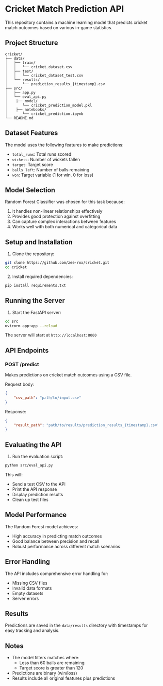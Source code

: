 # Cricket Match Prediction API

This repository contains a machine learning model that predicts cricket match outcomes based on various in-game statistics.

## Project Structure

```
cricket/
├── data/
│   ├── train/
│   │   └── cricket_dataset.csv
│   ├── test/
│   │   └── cricket_dataset_test.csv
│   └── results/
│       └── prediction_results_{timestamp}.csv
├── src/
│   ├── app.py
│   └── eval_api.py
│    ├── model/
│       └── cricket_prediction_model.pkl
│    ├── notebooks/
│       └── cricket_prediction.ipynb
└── README.md
```

## Dataset Features

The model uses the following features to make predictions:
- `total_runs`: Total runs scored
- `wickets`: Number of wickets fallen
- `target`: Target score
- `balls_left`: Number of balls remaining
- `won`: Target variable (1 for win, 0 for loss)

## Model Selection

Random Forest Classifier was chosen for this task because:
1. It handles non-linear relationships effectively
2. Provides good protection against overfitting
3. Can capture complex interactions between features
4. Works well with both numerical and categorical data

## Setup and Installation

1. Clone the repository:
```bash
git clone https://github.com/zee-rox/cricket.git
cd cricket
```

2. Install required dependencies:
```bash
pip install requirements.txt
```

## Running the Server

1. Start the FastAPI server:
```bash
cd src
uvicorn app:app --reload
```

The server will start at `http://localhost:8000`

## API Endpoints

### POST /predict
Makes predictions on cricket match outcomes using a CSV file.

Request body:
```json
{
    "csv_path": "path/to/input.csv"
}
```

Response:
```json
{
    "result_path": "path/to/results/prediction_results_{timestamp}.csv"
}
```

## Evaluating the API

1. Run the evaluation script:
```bash
python src/eval_api.py
```

This will:
- Send a test CSV to the API
- Print the API response
- Display prediction results
- Clean up test files

## Model Performance

The Random Forest model achieves:
- High accuracy in predicting match outcomes
- Good balance between precision and recall
- Robust performance across different match scenarios

## Error Handling

The API includes comprehensive error handling for:
- Missing CSV files
- Invalid data formats
- Empty datasets
- Server errors

## Results

Predictions are saved in the `data/results` directory with timestamps for easy tracking and analysis.

## Notes

- The model filters matches where:
  - Less than 60 balls are remaining
  - Target score is greater than 120
- Predictions are binary (win/loss)
- Results include all original features plus predictions
